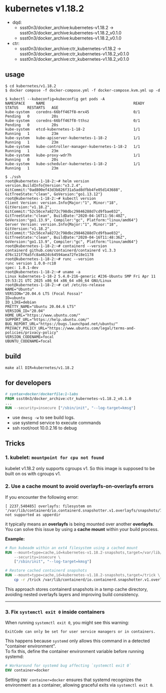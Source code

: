 # kubernetes v1.18.2

* dqd:
  * ssst0n3/docker_archive:kubernetes-v1.18.2 -> ssst0n3/docker_archive:kubernetes-v1.18.2_v0.1.0
  * ssst0n3/docker_archive:kubernetes-v1.18.2_v0.1.0
* ctr:
  * ssst0n3/docker_archive:ctr_kubernetes-v1.18.2 -> ssst0n3/docker_archive:ctr_kubernetes-v1.18.2_v0.1.0
  * ssst0n3/docker_archive:ctr_kubernetes-v1.18.2_v0.1.0

## usage

```shell
$ cd kubernetes/v1.18.2
$ docker compose -f docker-compose.yml -f docker-compose.kvm.yml up -d
```

```shell
$ kubectl --kubeconfig=kubeconfig get pods -A
NAMESPACE     NAME                                        READY   STATUS    RESTARTS   AGE
kube-system   coredns-66bff467f8-mrx45                    0/1     Pending   0          20s
kube-system   coredns-66bff467f8-tthsz                    0/1     Pending   0          20s
kube-system   etcd-kubernetes-1-18-2                      1/1     Running   1          23m
kube-system   kube-apiserver-kubernetes-1-18-2            1/1     Running   1          23m
kube-system   kube-controller-manager-kubernetes-1-18-2   1/1     Running   1          23m
kube-system   kube-proxy-wdr7h                            1/1     Running   0          20s
kube-system   kube-scheduler-kubernetes-1-18-2            1/1     Running   1          23m
```

```shell
$ ./ssh
root@kubernetes-1-18-2:~# helm version
version.BuildInfo{Version:"v3.2.4", GitCommit:"0ad800ef43d3b826f31a5ad8dfbb4fe05d143688", GitTreeState:"clean", GoVersion:"go1.13.12"}
root@kubernetes-1-18-2:~# kubectl version
Client Version: version.Info{Major:"1", Minor:"18", GitVersion:"v1.18.2", GitCommit:"52c56ce7a8272c798dbc29846288d7cd9fbae032", GitTreeState:"clean", BuildDate:"2020-04-16T11:56:40Z", GoVersion:"go1.13.9", Compiler:"gc", Platform:"linux/amd64"}
Server Version: version.Info{Major:"1", Minor:"18", GitVersion:"v1.18.2", GitCommit:"52c56ce7a8272c798dbc29846288d7cd9fbae032", GitTreeState:"clean", BuildDate:"2020-04-16T11:48:36Z", GoVersion:"go1.13.9", Compiler:"gc", Platform:"linux/amd64"}
root@kubernetes-1-18-2:~# containerd --version
containerd github.com/containerd/containerd v1.3.3 d76c121f76a5fc8a462dc64594aea72fe18e1178
root@kubernetes-1-18-2:~# runc --version
runc version 1.0.0-rc10
spec: 1.0.1-dev
root@kubernetes-1-18-2:~# uname -a
Linux kubernetes-1-18-2 5.4.0-216-generic #236-Ubuntu SMP Fri Apr 11 19:53:21 UTC 2025 x86_64 x86_64 x86_64 GNU/Linux
root@kubernetes-1-18-2:~# cat /etc/os-release 
NAME="Ubuntu"
VERSION="20.04.6 LTS (Focal Fossa)"
ID=ubuntu
ID_LIKE=debian
PRETTY_NAME="Ubuntu 20.04.6 LTS"
VERSION_ID="20.04"
HOME_URL="https://www.ubuntu.com/"
SUPPORT_URL="https://help.ubuntu.com/"
BUG_REPORT_URL="https://bugs.launchpad.net/ubuntu/"
PRIVACY_POLICY_URL="https://www.ubuntu.com/legal/terms-and-policies/privacy-policy"
VERSION_CODENAME=focal
UBUNTU_CODENAME=focal
```

## build

```shell
make all DIR=kubernetes/v1.18.2
```


## for developers

```dockerfile
# syntax=docker/dockerfile:1-labs
FROM ssst0n3/docker_archive:ctr_kubernetes-v1.18.2_v0.1.0
...
RUN --security=insecure ["/sbin/init", "--log-target=kmsg"]
```

* use `dmesg -w` to see build logs.
* use systemd service to execute commands
* ssh root/root 10.0.2.16 to debug

## Tricks

### 1. kubelet: `mountpoint for cpu not found`

kubelet v1.18.2 only supports cgroups v1. So this image is supposed to be built on os with cgroups v1.

### 2. Use a cache mount to avoid overlayfs-on-overlayfs errors

If you encounter the following error:

```
[ 2237.540485] overlayfs: filesystem on '/var/lib/containerd/io.containerd.snapshotter.v1.overlayfs/snapshots/72/fs' not supported as upperdir
```

it typically means an **overlayfs** is being mounted over another **overlayfs**.  
You can solve this issue by using a **cache mount** within your build process.

**Example:**

```Dockerfile
# Run kubeadm within an ext4 filesystem using a cached mount
RUN --mount=type=cache,id=kubernetes-v1.18.2-snapshots,target=/var/lib/containerd/io.containerd.snapshotter.v1.overlayfs/snapshots \
    --security=insecure \
    ["/sbin/init", "--log-target=kmsg"]

# Restore cached containerd snapshots
RUN --mount=type=cache,id=kubernetes-v1.18.2-snapshots,target=/trick \
    cp -r /trick /var/lib/containerd/io.containerd.snapshotter.v1.overlayfs/snapshots
```

This approach stores containerd snapshots in a temp cache directory, avoiding nested overlayfs layers and improving build consistency.

---

### 3. Fix `systemctl exit 0` inside containers

When running `systemctl exit 0`, you might see this warning:

```
ExitCode can only be set for user service managers or in containers.
```

This happens because `systemd` only allows this command in a detected "container environment".  
To fix this, define the container environment variable before running systemd:

```Dockerfile
# Workaround for systemd bug affecting `systemctl exit 0`
ENV container=docker
```

Setting `ENV container=docker` ensures that systemd recognizes the environment as a container, allowing graceful exits via `systemctl exit 0`.
